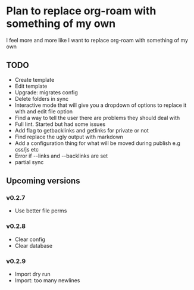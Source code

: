 # Plan to replace org-roam with something of my own
I feel more and more like I want to replace org-roam with something of my own

## TODO
- Create template
- Edit template
- Upgrade: migrates config
- Delete folders in sync
- Interactive mode that will give you a dropdown of options to replace it with and edit file option
- Find a way to tell the user there are problems they should deal with
- Full lint. Started but had some issues
- Add flag to getbacklinks and getlinks for private or not
- Find replace the ugly output with markdown
- Add a configuration thing for what will be moved during publish e.g css/js etc
- Error if --links and --backlinks are set
- partial sync

## Upcoming versions
### v0.2.7
- Use better file perms
### v0.2.8
- Clear config
- Clear database



### v0.2.9
- Import dry run
- Import: too many newlines